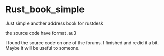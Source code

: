 # Rust_book_simple
Just simple another address book for rustdesk

the source code have format .au3

I found the source code on one of the forums. I finished and redid it a bit. Maybe it will be useful to someone.
